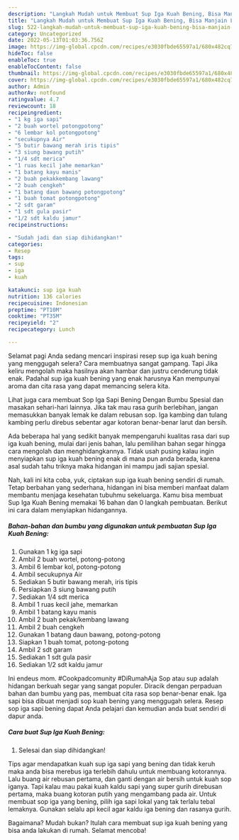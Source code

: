 ```yaml
---
description: "Langkah Mudah untuk Membuat Sup Iga Kuah Bening, Bisa Manjain Lidah"
title: "Langkah Mudah untuk Membuat Sup Iga Kuah Bening, Bisa Manjain Lidah"
slug: 522-langkah-mudah-untuk-membuat-sup-iga-kuah-bening-bisa-manjain-lidah
category: Uncategorized
date: 2022-05-13T01:03:36.756Z
image: https://img-global.cpcdn.com/recipes/e3030fbde65597a1/680x482cq70/sup-iga-kuah-bening-foto-resep-utama.jpg
hideToc: false
enableToc: true
enableTocContent: false
thumbnail: https://img-global.cpcdn.com/recipes/e3030fbde65597a1/680x482cq70/sup-iga-kuah-bening-foto-resep-utama.jpg
cover: https://img-global.cpcdn.com/recipes/e3030fbde65597a1/680x482cq70/sup-iga-kuah-bening-foto-resep-utama.jpg
author: Admin
authorAv: notfound
ratingvalue: 4.7
reviewcount: 18
recipeingredient:
- "1 kg iga sapi"
- "2 buah wortel potongpotong"
- "6 lembar kol potongpotong"
- "secukupnya Air"
- "5 butir bawang merah iris tipis"
- "3 siung bawang putih"
- "1/4 sdt merica"
- "1 ruas kecil jahe memarkan"
- "1 batang kayu manis"
- "2 buah pekakkembang lawang"
- "2 buah cengkeh"
- "1 batang daun bawang potongpotong"
- "1 buah tomat potongpotong"
- "2 sdt garam"
- "1 sdt gula pasir"
- "1/2 sdt kaldu jamur"
recipeinstructions:

- "Sudah jadi dan siap dihidangkan!"
categories:
- Resep
tags:
- sup
- iga
- kuah

katakunci: sup iga kuah 
nutrition: 136 calories
recipecuisine: Indonesian
preptime: "PT10M"
cooktime: "PT35M"
recipeyield: "2"
recipecategory: Lunch

---
```



Selamat pagi Anda sedang mencari inspirasi resep sup iga kuah bening yang menggugah selera? Cara membuatnya sangat gampang. Tapi Jika keliru mengolah maka hasilnya akan hambar dan justru cenderung tidak enak. Padahal sup iga kuah bening yang enak harusnya Kan mempunyai aroma dan cita rasa yang dapat memancing selera kita.


Lihat juga cara membuat Sop Iga Sapi Bening Dengan Bumbu Spesial dan masakan sehari-hari lainnya. Jika tak mau rasa gurih berlebihan, jangan memasukkan banyak lemak ke dalam rebusan sop. Iga kambing dan tulang kambing perlu direbus sebentar agar kotoran benar-benar larut dan bersih.

Ada beberapa hal yang sedikit banyak mempengaruhi kualitas rasa dari sup iga kuah bening, mulai dari jenis bahan, lalu pemilihan bahan segar hingga cara mengolah dan menghidangkannya. Tidak usah pusing kalau ingin menyiapkan sup iga kuah bening enak di mana pun anda berada, karena asal sudah tahu triknya maka hidangan ini mampu jadi sajian spesial.


Nah, kali ini kita coba, yuk, ciptakan sup iga kuah bening sendiri di rumah. Tetap berbahan yang sederhana, hidangan ini bisa memberi manfaat dalam membantu menjaga kesehatan tubuhmu sekeluarga. Kamu bisa membuat Sup Iga Kuah Bening memakai 16 bahan dan 0 langkah pembuatan. Berikut ini cara dalam menyiapkan hidangannya.

<!--inarticleads1-->

##### Bahan-bahan dan bumbu yang digunakan untuk pembuatan Sup Iga Kuah Bening:

1. Gunakan 1 kg iga sapi
1. Ambil 2 buah wortel, potong-potong
1. Ambil 6 lembar kol, potong-potong
1. Ambil secukupnya Air
1. Sediakan 5 butir bawang merah, iris tipis
1. Persiapkan 3 siung bawang putih
1. Sediakan 1/4 sdt merica
1. Ambil 1 ruas kecil jahe, memarkan
1. Ambil 1 batang kayu manis
1. Ambil 2 buah pekak/kembang lawang
1. Ambil 2 buah cengkeh
1. Gunakan 1 batang daun bawang, potong-potong
1. Siapkan 1 buah tomat, potong-potong
1. Ambil 2 sdt garam
1. Sediakan 1 sdt gula pasir
1. Sediakan 1/2 sdt kaldu jamur


Ini endeus mom. #Cookpadcomunity #DiRumahAja Sop atau sup adalah hidangan berkuah segar yang sangat populer. Diracik dengan perpaduan bahan dan bumbu yang pas, membuat cita rasa sop benar-benar enak. Iga sapi bisa dibuat menjadi sop kuah bening yang menggugah selera. Resep sop iga sapi bening dapat Anda pelajari dan kemudian anda buat sendiri di dapur anda. 

<!--inarticleads2-->

##### Cara buat Sup Iga Kuah Bening:


1. Selesai dan siap dihidangkan!

Tips agar mendapatkan kuah sup iga sapi yang bening dan tidak keruh maka anda bisa merebus iga terlebih dahulu untuk membuang kotorannya. Lalu buang air rebusan pertama, dan ganti dengan air bersih untuk kuah sop iganya. Tapi kalau mau pakai kuah kaldu sapi yang super gurih direbusan pertama, maka buang kotoran putih yang mengambang pada air. Untuk membuat sop iga yang bening, pilih iga sapi lokal yang tak terlalu tebal lemaknya. Gunakan selalu api kecil agar kaldu iga bening dan rasanya gurih. 

Bagaimana? Mudah bukan? Itulah cara membuat sup iga kuah bening yang bisa anda lakukan di rumah. Selamat mencoba!
